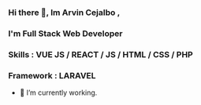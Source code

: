 ### Hi there 👋, Im Arvin Cejalbo , 
### I'm Full Stack Web Developer
### Skills : VUE JS / REACT / JS / HTML / CSS / PHP
### Framework : LARAVEL 

- 🔭 I’m currently working. 





